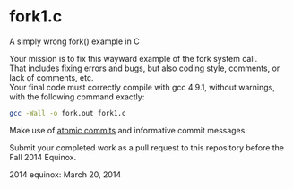 fork1.c
=======

A simply wrong fork() example in C


Your mission is to fix this wayward example of the fork system call.  
That includes fixing errors and bugs, but also coding style, comments, or lack of comments, etc.  
Your final code must correctly compile with gcc 4.9.1, without warnings, with the following command exactly:

```bash
gcc -Wall -o fork.out fork1.c
```

Make use of [atomic commits](https://en.wikipedia.org/wiki/Atomic_commit#Atomic_Commit_Convention) and informative commit messages.

Submit your completed work as a pull request to this repository before the Fall 2014 Equinox.

2014 equinox: March 20, 2014